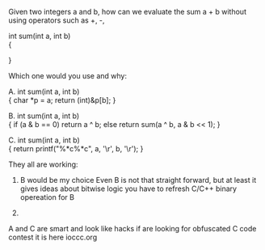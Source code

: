 Given two integers a and b, how can we evaluate the sum a + b without using operators such as +, -,

int sum(int a, int b)  
{
 
}



Which one would you use and why:

A.
int sum(int a, int b)  
{ 
    char *p = a; 
    return (int)&p[b]; 
}

B.
int sum(int a, int b)  
{ 
    if (a & b == 0) 
      return a ^ b; 
    else 
      return sum(a ^ b, a & b << 1); 
}

C.
int sum(int a, int b)  
{ 
    return printf("%*c%*c", a, '\r', b, '\r'); 
}

They all are working:

1. B would be my choice
Even B is not that straight forward, but at least it gives ideas about bitwise logic 
you have to refresh C/C++ binary opereation for B 

2.
A and C are smart and look like hacks 
if are looking for obfuscated C code contest it is here ioccc.org

